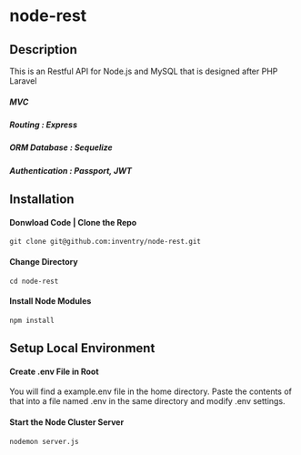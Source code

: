 # node-rest

## Description
This is an Restful API for Node.js and MySQL that is designed after PHP Laravel

##### MVC         
##### Routing         : Express
##### ORM Database    : Sequelize
##### Authentication  : Passport, JWT

## Installation

#### Donwload Code | Clone the Repo

```
git clone git@github.com:inventry/node-rest.git
```
#### Change Directory
```
cd node-rest
```

#### Install Node Modules
```
npm install
```

## Setup Local Environment

#### Create .env File in Root
You will find a example.env file in the home directory. Paste the contents of that into a file named .env in the same directory and modify .env settings. 


#### Start the Node Cluster Server
```
nodemon server.js
```